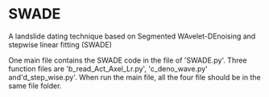 # SWADE
A landslide dating technique based on Segmented WAvelet-DEnoising and stepwise linear fitting (SWADE)


One main file contains the SWADE code in the file of 'SWADE.py'. Three function files are 'b_read_Act_Axel_Lr.py', 'c_deno_wave.py' and'd_step_wise.py'. When run the main file, all the four file should be in the same file folder.
